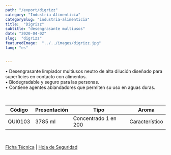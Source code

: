 ```yaml
---
path: "/export/digrizz"
category: "Industria Alimenticia"
categorySlug: "industria-alimenticia"
title:  "Digrizz"
subtitle: "desengrasante multiusos"
date: "2020-04-02"
slug:  "digrizz"
featuredImage:  "../../images/digrizz.jpg"
lang: "es"


---
```

• Desengrasante limpiador multiusos neutro de alta dilución diseñado para superficies en contacto con alimentos. <br/>
• Biodegradable y seguro para las personas.<br/>
• Contiene agentes ablandadores que permiten su uso en aguas duras.

 <br/>
<table class="min-w-full md:min-w-0 divide-y-0 divide-gray-200">
          <thead class=" bg-white">
            <tr>
              <th scope="col" class="px-6 text-center text-xs font-medium text-white bg-primary-default uppercase tracking-wider">
                Código
              </th>
              <th scope="col" class="px-6 py-3 text-center text-xs font-medium text-white bg-primary-lighter uppercase tracking-wider">
                Presentación
              </th>
               <th scope="col" class="px-6 text-center text-xs font-medium text-white bg-primary-default uppercase tracking-wider">
                Tipo
              </th>
               <th scope="col" class="px-6 py-3 text-center text-xs font-medium text-white bg-primary-default uppercase tracking-wider">
                Aroma
              </th>
            </tr>
          </thead>
          <tbody>
            <tr class="bg-gray-300">
              <td class="px-6 py-4 whitespace-nowrap text-sm text-gray-700 text-center">
              QUI0103
              </td>
              <td class="px-6 py-4 whitespace-nowrap text-sm text-gray-700 text-center">
              3785 ml
              </td>
              <td class="px-6 py-4 whitespace-nowrap text-sm text-gray-700 text-center">
              Concentrado 1 en 200
              </td>
              <td class="px-6 py-4 whitespace-nowrap text-sm text-gray-700 text-center">
              Característico
              </td>
            </tr>
          </tbody>
        </table>
        <br>

 <a href="../../../files/FT-digrizz-exportacion.pdf" target="_blank" rel="noopener">Ficha Técnica</a> |
 <a href="../../../files/MSDS-digrizz.pdf" target="_blank" rel="noopener">Hoja de Seguridad</a>
